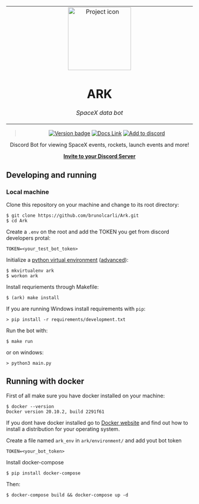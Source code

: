<table align="center"><tr><td align="center" width="9999">

<img src="https://i.ibb.co/WGq1nBK/starbase-tex.png" align="center" width="170" alt="Project icon">

# ARK

*SpaceX data bot*

</td></tr>

</table>    

<div align="center">

> [![Version badge](https://img.shields.io/badge/version-0.2.0-silver.svg)]()
[![Docs Link](https://badgen.net/badge/docs/github_wiki?icon=github)](https://github.com/brunolcarli/Ark/wiki)
[![Add to discord](https://badgen.net/badge/icon/discord?icon=discord&label)]()


Discord Bot for viewing SpaceX events, rockets, launch events and more!

</div>

<div align="center"><a href="https://discord.com/api/oauth2/authorize?client_id=791314335535333436&permissions=313408&scope=bot"><b>Invite to your Discord Server</b></a></div>

## Developing and running

### Local machine

Clone this repository on your machine and change to its root directory:

```
$ git clone https://github.com/brunolcarli/Ark.git
$ cd Ark
```

Create a `.env` on the root and add the TOKEN you get from discord developers protal:

```
TOKEN=<your_test_bot_token>
```

Initialize a [python virtual environment](https://docs.python.org/3/tutorial/venv.html) ([advanced](https://virtualenvwrapper.readthedocs.io/en/latest/install.html)):

```
$ mkvirtualenv ark
$ workon ark
```

Install requriements through Makefile:

```
$ (ark) make install
```

If you are running Windows install requirements with `pip`:

```
> pip install -r requirements/development.txt
```

Run the bot with:

```
$ make run
```

or on windows:

```
> python3 main.py
```

## Running with docker

First of all make sure you have docker installed on your machine:

```
$ docker --version
Docker version 20.10.2, build 2291f61
```

If you dont have docker installed go to [Docker website](https://www.docker.com/) and find out how to install a distribution for your operating system.

Create a file named `ark_env` in `ark/environment/` and add yout bot token

```
TOKEN=<your_bot_token>
```

Install docker-compose


```
$ pip install docker-compose
```

Then:


```
$ docker-compose build && docker-compose up -d
```
